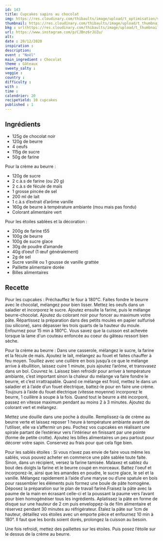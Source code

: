 ```yaml
---
id: 143
title: Cupcakes sapins au chocolat
img: https://res.cloudinary.com/thibaults/image/upload/t_optimisation/v1608498352/Recipes/20201220_cupcakes_sapins.jpg
thumbnail: https://res.cloudinary.com/thibaults/image/upload/t_thumbnail_josie/v1608498352/Recipes/20201220_cupcakes_sapins.jpg
bkg : url(https://res.cloudinary.com/thibaults/image/upload/t_thumbnail_josie/v1608498352/Recipes/20201220_cupcakes_sapins.jpg)
url: https://www.instagram.com/p/CJBnz6rJUZu/
alt: 
date : 20/12/2020
inspiration : 
description: 
event : "Noël"
main_ingredient : Chocolat
theme : Gâteaux
sweety_salty : 
veggie : 
country :
difficulty :
with : 
time : 
calendrier: 20
recipeYield: 10 cupcakes
published : 1
---
```


## Ingrédients
 - 125g de chocolat noir 
 - 120g de beurre 
 - 4 oeufs
 - 115g de sucre 
 - 50g de farine 

Pour la crème au beurre :
 - 120g de sucre
 - 2 c.à.s de farine (ou 20 g)
 - 2 c.à.s de fécule de maïs
 - 1 grosse pincée de sel
 - 200 ml de lait
 - 1 c.à.s d’extrait d’arôme vanille
 - 160g de beurre à température ambiante (mou mais pas fondu)
 - Colorant alimentaire vert 

Pour les étoiles sablées et la décoration :  
 - 200g de farine t55
 - 100g de beurre
 - 100g de sucre glace
 - 30g de poudre d’amande 
 - 40g d’oeuf (1 œuf généralement)
 - 2g de sel
 - Sucre vanillé ou 1 gousse de vanille grattée
 - Paillette alimentaire dorée 
 - Billes alimentaires

## Recette
Pour les cupcakes : Préchauffez le four à 180°C. Faites fondre le beurre avec le chocolat, mélangez pour bien lisser. Mettez les oeufs dans un saladier et incorporez le sucre. Ajoutez ensuite la farine, puis le mélange beurre-chocolat. Ajoutez du colorant noir pour foncer au maximum votre pâte. Répartissez la préparation dans des petits moules en papier sulfurisé (ou silicone), sans dépasser les trois quarts de la hauteur du moule. Enfournez pour 15 min à 180°C. Vous savez que la cuisson est achevée lorsque la lame d'un couteau enfoncée au coeur du gâteau ressort bien sèche.

Pour la crème au beurre : Dans une casserole, mélangez le sucre, la farine et la fécule de maïs. Ajoutez le lait, mélangez au fouet et faites chauffer à feu moyen. Touillez avec une cuillère en bois jusqu’à ce que le mélange arrive à ébullition, laissez cuire 1 minute, puis ajoutez l’arôme, et transvasez dans un bol. Couvrez le. Laissez bien refroidir pour arriver à température ambiante, c’est important sinon la chaleur du mélange va faire fondre le beurre, et c’est irrattrapable.  Quand ce mélange est froid, mettez le dans un saladier et à l’aide d’un fouet électrique, battez-le pour en faire une crème. Toujours à l’aide du fouet électrique (vitesse moyenne) incorporez le beurre, 1 cuillère à soupe à la fois. Quand tout le beurre a été incorporé, passez en vitesse maximum pendant au moins 2 à 3 minutes. Ajoutez du colorant vert et mélangez. 

Mettez une douille dans une poche à douille. Remplissez-la de crème au beurre verte et laissez reposer 1 heure à température ambiante avant de l’utiliser, elle va s’affermir un peu. Pochez vos cupcakes en réalisant une spirale partant de l’extérieur vers l’intérieur en finissant par une pointe (forme de petite crotte). Ajoutez les billes alimentaires un peu partout pour décorer votre sapin. Conservez au frais pour que cela fige bien. 

Pour les sablés étoiles : Si vous n’avez pas envie de faire vous même les sablés, vous pouvez acheter en commerce une pâte sablée toute faite. Sinon, dans un récipient, versez la farine tamisée. Malaxez et sablez du bout des doigts la farine et le beurre coupé en morceaux. Battez l'oeuf et incorporez-le, ainsi que les amandes en poudre, le sucre glace, le sel et la vanille. Mélangez rapidement à l’aide d’une maryse ou d’une spatule en bois pour rassembler les éléments puis formez une boule de pâte homogène. Déposez la préparation sur le plan de travail fariné.Fraisez la pâte avec la paume de la main en écrasant celle-ci et la poussant la paume vers l’avant pour bien homogénéiser tous les ingrédients. Aplatissez la pâte en forme de disque sur une hauteur de 2 cm puis enveloppez-la de film alimentaire et réservez pendant 30 minutes au réfrigérateur. Étalez la pâte sur 1cm de hauteur, détaillez vos étoiles avec un emporte pièce et enfournez 10 min à 180°. Il faut que les bords soient dorés, prolongez la cuisson au besoin. 

Une fois refroidi, mettez des paillettes sur les étoiles. Puis posez l’étoile sur le dessus de la crème au beurre.